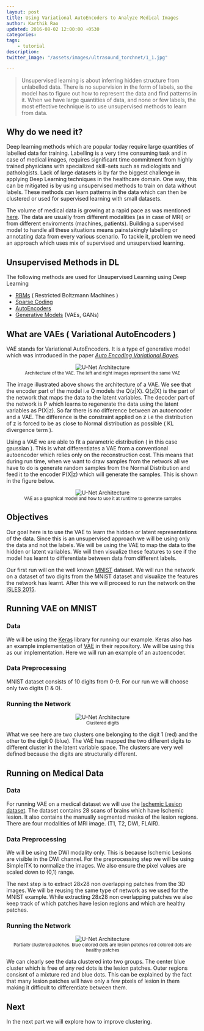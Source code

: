 ```yaml
---
layout: post
title: Using Variational AutoEncoders to Analyze Medical Images
author: Karthik Rao
updated: 2016-08-02 12:00:00 +0530
categories:
tags:
    - tutorial
description: 
twitter_image: "/assets/images/ultrasound_torchnet/1_1.jpg"

---
```


> Unsupervised learning is about inferring hidden structure from unlabelled data. There is no supervision in the form of labels, so the model has to figure out how to represent the data and find patterns in it. When we have large quantities of data, and none or few labels, the most effective technique is to use unsupervised methods to learn from data.

## Why do we need it?
Deep learning methods which are popular today require large quantities of labelled data for training. Labelling is a very time consuming task and in case of medical images, requires significant time commitment from highly trained physicians with specialized skill-sets such as radiologists and pathologists. Lack of large datasets is by far the biggest challenge in applying Deep Learning techniques in the healthcare domain. One way, this can be mitigated is by using unsupervised methods to train on data without labels. These methods can learn patterns in the data which can then be clustered or used for supervised learning with small datasets.

The volume of medical data is growing at a rapid pace as was mentioned [here](http://blog.qure.ai/notes/on-qure-ai). The data are usually from different modalities (as in case of MRI) or from different enviroments (machines, patients). Building a supervised model to handle all these situations means painstakingly labelling or annotating data from every various scenario. To tackle it, problem we need an approach which uses mix of supervised and unsupervised learning.

## Unsupervised Methods in DL

The following methods are  used for Unsupervised Learning using Deep Learning

- [RBMs](http://image.diku.dk/igel/paper/AItRBM-proof.pdf) ( Restricted Boltzmann Machines )
- [Sparse Coding](https://www.youtube.com/playlist?list=PL3NhDSZB5I7upZOMSBKrPV0qi3Mn0JbcA)
- [AutoEncoders](http://videolectures.net/deeplearning2015_vincent_autoencoders/)
- [Generative Models](https://openai.com/blog/generative-models/) (VAEs, GANs)

## What are VAEs ( Variational AutoEncoders )
VAE stands for Variational AutoEncoders. It is a type of generative model which was
introduced in the paper [*Auto Encoding Variational Bayes*](http://arxiv.org/abs/1312.6114).

<p align="center">
    <img src="/assets/images/vae/Encoder_Decoder_VAE.png" alt="U-Net Architecture">
    <br>
    <small>Architecture of the VAE. The left and right images represent the same VAE </small>
</p>

The image illustrated above shows the architecture of a VAE. We see that the encoder part of the model i.e Q models the Q(z\|X). Q(z\|X) is the part of the network that maps the data to the latent variables. The decoder part of the network is P which learns to regenerate the data using the latent variables as P(X\|z). So far there is no difference between an autoencoder and a VAE. The difference is the constraint applied on z i.e the distribution of z is forced to be as close to Normal distribution as possible ( KL divergence term ).

Using a VAE we are able to fit a parametric distribution ( in this case gaussian ). This is what differentiates a VAE from a conventional autoencoder which relies only on the reconstruction cost. This means that during run time, when we want to draw samples from the network all we have to do is generate random samples from the Normal Distribution and feed it to the encoder P(X\|z) which will generate the samples. This is shown in the figure below.

<p align="center">
    <img src="/assets/images/vae/model.png" alt="U-Net Architecture">
    <br>
    <small> VAE as a graphical model and how to use it at runtime to generate samples </small>
</p>

## Objectives

Our goal here is to use the VAE to learn the hidden or latent representations of the data. Since this is an unsupervised approach we will be using only the data and not the labels. We will be using the VAE to map the data to the hidden or latent variables. We will then visualize these features to see if the model has learnt to differentiate between data from different labels. 

Our first run will on the well known [MNIST](http://yann.lecun.com/exdb/mnist/) dataset. We will run the network on a dataset of two digits from the MNIST dataset and visualize the features the network has learnt. After this we will proceed to run the network on the [ISLES 2015](http://www.isles-challenge.org/ISLES2015/).

## Running VAE on MNIST

### Data

We will be using the [Keras](https://keras.io) library for running our example. Keras also has an example implementation of [VAE](https://github.com/fchollet/keras/blob/master/examples/variational_autoencoder.py) in their repository. We will be using this as our implementation.
Here we will run an example of an autoencoder.

### Data Preprocessing

MNIST dataset consists of 10 digits from 0-9. For our run we will choose only two digits (1 & 0).

### Running the Network

<p align="center">
    <img src="/assets/images/vae/twonumbers.png" alt="U-Net Architecture">
    <br>
    <small> Clustered digits </small>
</p>

What we see here are two clusters one belonging to the digit 1 (red) and the other to the digit 0 (blue). The VAE has mapped the two different digits to different cluster in the latent variable space. The clusters are very well defined because the digits are structurally different.

## Running on Medical Data

### Data

For running VAE on a medical dataset we will use the [Ischemic Lesion dataset](http://www.isles-challenge.org/ISLES2015/). The dataset contains 28 scans of brains which have Ischemic lesion. It also contains the manually segmented masks of the lesion regions. There are four modalities of MRI image. (T1, T2, DWI, FLAIR).

### Data Preprocessing

We will be using the DWI modality only. This is because Ischemic Lesions are visible in the DWI channel. For the preprocessing step we will be using SimpleITK to normalize the images. We also ensure the pixel values are scaled down to (0,1) range.

The next step is to extract 28x28 non overlapping patches from the 3D images. We will be reusing the same type of network as we used for the MNIST example. While extracting 28x28 non overlapping patches we also keep track of which patches have lesion regions and which are healthy patches.

### Running the Network

<p align="center">
    <img src="/assets/images/vae/bl.png" alt="U-Net Architecture">
    <br>
    <small> Partially clustered patches. blue colored dots are lesion patches red colored dots are healthy patches </small>
</p>

We can clearly see the data clustered into two groups. The center blue cluster which is free of any red dots is the lesion patches. Outer regions consisnt  of a mixture red and blue dots. This can be explained by the fact that many lesion patches will have only a few pixels of lesion in them making it difficult to differentiate between them.

## Next

In the next part we will explore how to improve clustering.
